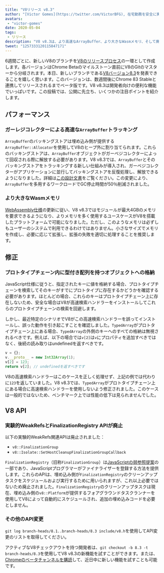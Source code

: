 ```yaml
---
title: "V8リリース v8.3"
author: "[Victor Gomes](https://twitter.com/VictorBFG), 在宅勤務を安全に実施中"
avatars:
 - "victor-gomes"
date: 2020-05-04
tags:
 - リリース
description: "V8 v8.3は、より高速なArrayBuffer、より大きなWasmメモリ、そして廃止されたAPIを特徴としています。"
tweet: "1257333120115847171"
---
```


6週間ごとに、新しいV8のブランチを[V8のリリースプロセス](https://v8.dev/docs/release-process)の一環として作成します。各バージョンはChrome Betaのマイルストーン直前にV8のGitのマスターから分岐されます。本日、新しいブランチである[V8バージョン8.3](https://chromium.googlesource.com/v8/v8.git/+log/branch-heads/8.3)を発表できることを嬉しく思います。このバージョンは、数週間後にChrome 83 Stableと連携してリリースされるまでベータ版です。V8 v8.3は開発者向けの便利な機能でいっぱいです。この投稿では、公開に先立ち、いくつかの注目ポイントを紹介します。

<!--truncate-->
## パフォーマンス

### ガーレジコレクターによる高速な`ArrayBuffer`トラッキング

`ArrayBuffer`のバッキングストアは埋め込み側が提供する`ArrayBuffer::Allocator`を使用してV8のヒープ外に割り当てられます。これらのバッキングストアは、`ArrayBuffer`オブジェクトがガーベジコレクターによって回収される際に解放する必要があります。V8 v8.3では、`ArrayBuffer`とそのバッキングストアをトラッキングする新しい仕組みが導入され、ガーベジコレクターがアプリケーションに並行してバッキングストアを反復処理し、解放できるようになりました。詳細は[この設計文書](https://docs.google.com/document/d/1-ZrLdlFX1nXT3z-FAgLbKal1gI8Auiaya_My-a0UJ28/edit#heading=h.gfz6mi5p212e)をご覧ください。この変更により、`ArrayBuffer`を多用するワークロードでGC停止時間が50％削減されました。

### より大きなWasmメモリ

[WebAssembly仕様](https://webassembly.github.io/spec/js-api/index.html#limits)の更新に従い、V8 v8.3ではモジュールが最大4GBのメモリを要求できるようになり、よりメモリを多く使用するユースケースがV8を搭載したプラットフォームで可能になりました。ただし、このようなメモリは必ずしもユーザーのシステムで利用できるわけではありません。小さなサイズでメモリを作成し、必要に応じて拡張し、拡張の失敗を適切に処理することを推奨します。

## 修正

### プロトタイプチェーン内に型付き配列を持つオブジェクトへの格納

JavaScript仕様に従うと、指定されたキーに値を格納する場合、プロトタイプチェーンを検索してそのキーがすでにプロトタイプに存在するかどうかを確認する必要があります。ほとんどの場合、これらのキーはプロトタイプチェーン上に存在しないため、安全な場合はV8が高速検索ハンドラーをインストールしてこれらのプロトタイプチェーンの検索を回避します。

しかし、最近特定のシナリオでV8がこの高速検索ハンドラーを誤ってインストールし、誤った動作を引き起こすことを確認しました。`TypedArray`がプロトタイプチェーン上にある場合、`TypedArray`の外側のキーへのすべての格納は無視されるべきです。例えば、以下の場合では`v[2]`は`v`にプロパティを追加すべきではなく、後続の読み取りはundefinedを返すべきです。

```js
v = {};
v.__proto__ = new Int32Array(1);
v[2] = 123;
return v[2]; // undefinedを返すべきです
```

V8の高速検索ハンドラーはこのケースを正しく処理せず、上記の例では代わりに`123`を返していました。V8 v8.3では、`TypedArray`がプロトタイプチェーン上にある場合に高速検索ハンドラーを使用しないよう修正されました。このケースは一般的ではないため、ベンチマーク上では性能の低下は見られませんでした。

## V8 API

### 実験的WeakRefsとFinalizationRegistry APIが廃止

以下の実験的WeakRefs関連APIは廃止されました：

- `v8::FinalizationGroup`
- `v8::Isolate::SetHostCleanupFinalizationGroupCallback`

`FinalizationRegistry`（旧称`FinalizationGroup`）は[JavaScriptの弱参照提案](https://v8.dev/features/weak-references)の一部であり、JavaScriptプログラマーがファイナライザーを登録する方法を提供します。これらのAPIは、埋め込み側が`FinalizationRegistry`のクリーンアップタスクをスケジュールおよび実行するために用いられますが、これ以上必要ではないため廃止されました。`FinalizationRegistry`のクリーンアップタスクは現在、埋め込み側の`v8::Platform`が提供するフォアグラウンドタスクランナーを使用してV8によって自動的にスケジュールされ、追加の埋め込みコードを必要としません。

### その他のAPI変更

`git log branch-heads/8.1..branch-heads/8.3 include/v8.h`を使用してAPI変更のリストを取得してください。

アクティブなV8チェックアウトを持つ開発者は、`git checkout -b 8.3 -t branch-heads/8.3`を使用してV8 v8.3の新機能を試すことができます。または、[Chromeのベータチャンネルを購読](https://www.google.com/chrome/browser/beta.html)して、近日中に新しい機能を試すことも可能です。
